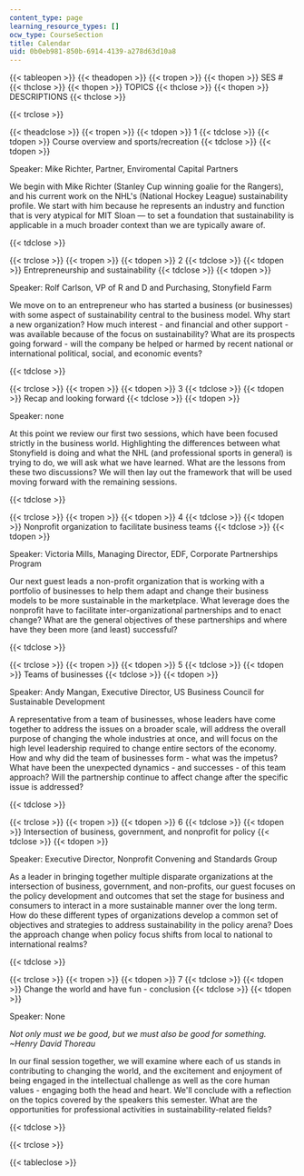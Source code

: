 ```yaml
---
content_type: page
learning_resource_types: []
ocw_type: CourseSection
title: Calendar
uid: 0b0eb981-850b-6914-4139-a278d63d10a8
---
```


{{< tableopen >}}
{{< theadopen >}}
{{< tropen >}}
{{< thopen >}}
SES #
{{< thclose >}}
{{< thopen >}}
TOPICS
{{< thclose >}}
{{< thopen >}}
DESCRIPTIONS
{{< thclose >}}

{{< trclose >}}

{{< theadclose >}}
{{< tropen >}}
{{< tdopen >}}
1
{{< tdclose >}}
{{< tdopen >}}
Course overview and sports/recreation
{{< tdclose >}}
{{< tdopen >}}


Speaker: Mike Richter, Partner, Enviromental Capital Partners

We begin with Mike Richter (Stanley Cup winning goalie for the Rangers), and his current work on the NHL's (National Hockey League) sustainability profile. We start with him because he represents an industry and function that is very atypical for MIT Sloan — to set a foundation that sustainability is applicable in a much broader context than we are typically aware of.


{{< tdclose >}}

{{< trclose >}}
{{< tropen >}}
{{< tdopen >}}
2
{{< tdclose >}}
{{< tdopen >}}
Entrepreneurship and sustainability
{{< tdclose >}}
{{< tdopen >}}


Speaker: Rolf Carlson, VP of R and D and Purchasing, Stonyfield Farm

We move on to an entrepreneur who has started a business (or businesses) with some aspect of sustainability central to the business model. Why start a new organization? How much interest - and financial and other support - was available because of the focus on sustainability? What are its prospects going forward - will the company be helped or harmed by recent national or international political, social, and economic events?


{{< tdclose >}}

{{< trclose >}}
{{< tropen >}}
{{< tdopen >}}
3
{{< tdclose >}}
{{< tdopen >}}
Recap and looking forward
{{< tdclose >}}
{{< tdopen >}}


Speaker: none

At this point we review our first two sessions, which have been focused strictly in the business world. Highlighting the differences between what Stonyfield is doing and what the NHL (and professional sports in general) is trying to do, we will ask what we have learned. What are the lessons from these two discussions? We will then lay out the framework that will be used moving forward with the remaining sessions.


{{< tdclose >}}

{{< trclose >}}
{{< tropen >}}
{{< tdopen >}}
4
{{< tdclose >}}
{{< tdopen >}}
Nonprofit organization to facilitate business teams
{{< tdclose >}}
{{< tdopen >}}


Speaker: Victoria Mills, Managing Director, EDF, Corporate Partnerships Program

Our next guest leads a non-profit organization that is working with a portfolio of businesses to help them adapt and change their business models to be more sustainable in the marketplace. What leverage does the nonprofit have to facilitate inter-organizational partnerships and to enact change? What are the general objectives of these partnerships and where have they been more (and least) successful?


{{< tdclose >}}

{{< trclose >}}
{{< tropen >}}
{{< tdopen >}}
5
{{< tdclose >}}
{{< tdopen >}}
Teams of businesses
{{< tdclose >}}
{{< tdopen >}}


Speaker: Andy Mangan, Executive Director, US Business Council for Sustainable Development

A representative from a team of businesses, whose leaders have come together to address the issues on a broader scale, will address the overall purpose of changing the whole industries at once, and will focus on the high level leadership required to change entire sectors of the economy. How and why did the team of businesses form - what was the impetus? What have been the unexpected dynamics - and successes - of this team approach? Will the partnership continue to affect change after the specific issue is addressed?


{{< tdclose >}}

{{< trclose >}}
{{< tropen >}}
{{< tdopen >}}
6
{{< tdclose >}}
{{< tdopen >}}
Intersection of business, government, and nonprofit for policy
{{< tdclose >}}
{{< tdopen >}}


Speaker: Executive Director, Nonprofit Convening and Standards Group

As a leader in bringing together multiple disparate organizations at the intersection of business, government, and non-profits, our guest focuses on the policy development and outcomes that set the stage for business and consumers to interact in a more sustainable manner over the long term. How do these different types of organizations develop a common set of objectives and strategies to address sustainability in the policy arena? Does the approach change when policy focus shifts from local to national to international realms?


{{< tdclose >}}

{{< trclose >}}
{{< tropen >}}
{{< tdopen >}}
7
{{< tdclose >}}
{{< tdopen >}}
Change the world and have fun - conclusion
{{< tdclose >}}
{{< tdopen >}}


Speaker: None

_Not only must we be good, but we must also be good for something. ~Henry David Thoreau_

In our final session together, we will examine where each of us stands in contributing to changing the world, and the excitement and enjoyment of being engaged in the intellectual challenge as well as the core human values - engaging both the head and heart. We'll conclude with a reflection on the topics covered by the speakers this semester. What are the opportunities for professional activities in sustainability-related fields?


{{< tdclose >}}

{{< trclose >}}

{{< tableclose >}}